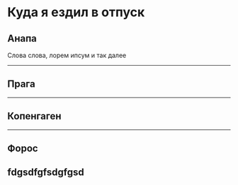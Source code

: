# Куда я ездил в отпуск

## Анапа
Слова слова, лорем ипсум и так далее

---

## Прага

---

## Копенгаген

---

## Форос
fdgsdfgfsdgfgsd
---